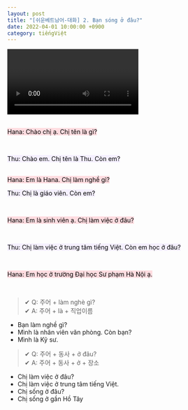```yaml
---
layout: post
title: "[쉬운베트남어-대화] 2. Bạn sóng ở đâu?"
date: 2022-04-01 10:00:00 +0900
category: tiếngViệt
---
```


<div class="video-container">
    <video id="player" class="video-js vjs-default-skin vjs-big-play-centered" data-json="/public/json/쉬운베트남어-대화2과.json"></video>
</div>

<br>

<mark style="background-color: #ffdce0">Hana: Chào chị ạ. Chị tên là gì?</mark>

<br>

<mark style="background-color: #f5f0ff">Thu: Chào em. Chị tên là Thu. Còn em?</mark>

<br>
<mark style="background-color: #ffdce0">Hana: Em là Hana. Chị làm nghề gì?</mark>

<br>

<mark style="background-color: #f5f0ff">Thu: Chị là giáo viên. Còn em?</mark>

<br>

<mark style="background-color: #ffdce0">Hana: Em là sinh viên ạ. Chị làm việc ở đâu?</mark>

<br>

<mark style="background-color: #f5f0ff">Thu: Chị làm việc ở trung tâm tiếng Việt. Còn em học ở đâu?</mark>

<br>

<mark style="background-color: #ffdce0">Hana: Em học ở trường Đại học Sư phạm Hà Nội ạ.</mark>

<br>


> ✔ Q: 주어 + làm nghè gì?<br>
> ✔ A: 주어 + là + 직업이름
- Bạn làm nghề gì?
- Mình là nhân viên văn phòng. Còn bạn?
- Mình là Kỹ sư.


> ✔ Q: 주어 + 동사 + ở đâu?<br>
> ✔ A: 주어 + 동사 + ở + 장소
- Chị làm việc ở đâu?
- Chị làm việc ở trung tâm tiếng Việt.
- Chị sống ở đâu?
- Chị sống ở gần Hồ Tây